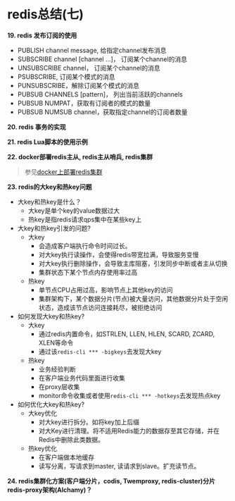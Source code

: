 # redis总结(七)
**19. redis 发布订阅的使用**
- PUBLISH channel message, 给指定channel发布消息
- SUBSCRIBE channel [channel ...]， 订阅某个channel的消息
- UNSUBSCRIBE channel， 订阅某个channel的消息
- PSUBSCRIBE, 订阅某个模式的消息
- PUNSUBSCRIBE，解除订阅某个模式的消息
- PUBSUB CHANNELS [pattern]， 列出当前活跃的channels
- PUBSUB NUMPAT，获取有订阅者的模式的数量
- PUBSUB NUMSUB channel，获取指定channel的订阅者数量

**20. redis 事务的实现**

**21. redis Lua脚本的使用示例**

**22. docker部署redis主从, redis主从哨兵, redis集群**
> 参见[docker上部署redis集群](https://www.notion.so/docker-redis-684d67afd33f416daeb92ecc3a2d25df)

**23. redis的大key和热key问题**
- 大key和热key是什么？
    - 大key是单个key的value数据过大
    - 热key是指redis请求qps集中在某些key上
- 大key和热key引发的问题?
    - 大key
        - 会造成客户端执行命令时间过长。
        - 对大key执行读操作，会使得redis带宽拉满，导致服务变慢
        - 对大key执行删除操作，会导致主库阻塞，引发同步中断或者主从切换
        - 集群状态下某个节点内存使用率过高
    - 热key
        - 单节点CPU占用过高，影响节点上其他key的访问
        - 集群架构下，某个数据分片(节点)被大量访问，其他数据分片处于空闲状态，造成该节点访问连接耗尽，被拒绝访问
- 如何发现大key和热key?
    - 大key
        - 通过redis内置命令，如STRLEN, LLEN, HLEN, SCARD, ZCARD, XLEN等命令
        - 通过该`redis-cli *** -bigkeys`去发现大key
    - 热key
        - 业务经验判断
        - 在客户端业务代码里面进行收集
        - 在proxy层收集
        - monitor命令收集或者使用`redis-cli *** -hotkeys`去发现热点key
- 如何优化大key和热key?
    - 大key优化
        - 对大key进行拆分。如将key加上后缀
        - 对大Key进行清理。将不适用Redis能力的数据存至其它存储，并在Redis中删除此类数据。
    - 热key优化
        - 在客户端做本地缓存
        - 读写分离，写请求到master, 读请求到slave。扩充读节点。

**24. redis集群化方案(客户端分片，codis, Twemproxy, redis-cluster)分片redis-proxy架构(Alchamy)？**
